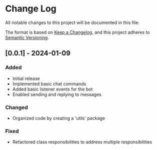# Change Log

All notable changes to this project will be documented in this file.

The format is based on [Keep a Changelog](https://keepachangelog.com/en/1.0.0/),
and this project adheres to [Semantic Versioning](https://semver.org/spec/v2.0.0.html).


## [0.0.1] - 2024-01-09

### Added

- Initial release
- Implemented basic chat commands
- Added basic listener events for the bot
- Enabled sending and replying to messages

### Changed

- Organized code by creating a 'utils' package

### Fixed

- Refactored class responsibilities to address multiple responsibilities

